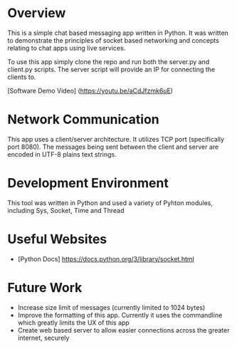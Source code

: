 # Overview

This is a simple chat based messaging app written in Python. It was written to demonstrate the principles of socket based networking and concepts relating to chat apps using live services.

To use this app simply clone the repo and run both the server.py and client.py scripts. The server script will provide an IP for connecting the clients to.

[Software Demo Video] (https://youtu.be/aCdJfzmk6uE)

# Network Communication

This app uses a client/server architecture. It utilizes TCP port (specifically port 8080). The messages being sent between the client and server are encoded in UTF-8 plains text strings.

# Development Environment

This tool was written in Python and used a variety of Pyhton modules, including Sys, Socket, Time and Thread

# Useful Websites

* [Python Docs] https://docs.python.org/3/library/socket.html
    
# Future Work

* Increase size limit of messages (currently limited to 1024 bytes)
* Improve the formatting of this app. Currently it uses the commandline which greatly limits the UX of this app
* Create web based server to allow easier connections across the greater internet, securely